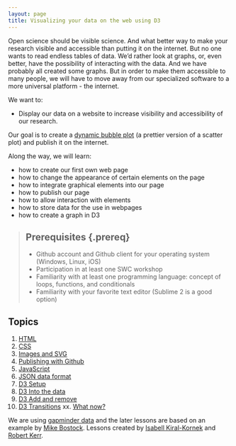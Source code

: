 ```yaml
---
layout: page
title: Visualizing your data on the web using D3
---
```


Open science should be visible science. And what better
way to make your research visible and accessible than putting it on the 
internet. But no one wants to read endless tables of data. We’d rather
look at graphs, or, even better, have the possibility of interacting with the data.
And we have probably all created some graphs. But in order to make them 
accessible to many people, we will have to move away from our specialized
software to a more universal platform - the internet. 

We want to:

* Display our data on a website to increase visibility and accessibility of our research.

Our goal is to create a [dynamic bubble plot](http://bost.ocks.org/mike/nations/) (a prettier version of a scatter plot) and publish it on the internet.

Along the way, we will learn:

* how to create our first own web page
* how to change the appearance of certain elements on the page
* how to integrate graphical elements into our page
* how to publish our page 
* how to allow interaction with elements
* how to store data for the use in webpages
* how to create a graph in D3

> ## Prerequisites {.prereq}
>
> * Github account and Github client for your operating system (Windows, Linux, iOS)
> * Participation in at least one SWC workshop
> * Familiarity with at least one programming language: concept of loops, functions, and conditionals
> * Familiarity with your favorite text editor (Sublime 2 is a good option)


## Topics

1.  [HTML](01-html.html)
2.  [CSS](02-css.html)
3.  [Images and SVG](03-images-and-svg.html) 
4. 	[Publishing with Github](04-publishing-with-github.html)
5. 	[JavaScript](05-javascript.html)
6.	[JSON data format](06-json.html)
7.	[D3 Setup](07-d3setup.html)
8.	[D3 Into the data](08-d3enter.html)
9.	[D3 Add and remove](09-d3exit.html)
10. [D3 Transitions](10-d3update.html)
xx. [What now?](xx-d3future.html)

We are using [gapminder data](http://gapminder.orf) and the later lessons are based on an example by [Mike Bostock](http://bost.ocks.org/mike/nations/).
Lessons created by [Isabell Kiral-Kornek](https://github.com/isakiko) and [Robert Kerr](https://github.com/robrkerr).
